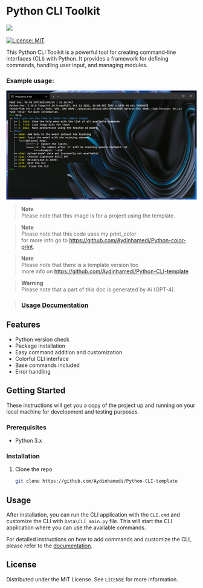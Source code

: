 # Python CLI Toolkit
<img src="https://img.shields.io/badge/Python-FFD43B?style=for-the-badge&logo=python&logoColor=blue"/>

[![License: MIT](https://img.shields.io/badge/License-MIT-yellow.svg)](https://opensource.org/licenses/MIT)

This Python CLI Toolkit is a powerful tool for creating command-line interfaces (CLI) with Python. It provides a framework for defining commands, handling user input, and managing modules. 

### Example usage:

![Example](Screenshot.png)  

> **Note**\
>  Please note that this image is for a project using the template.

>  **Note**\
>  Please note that this code uses my print_color\
>  for more info go to https://github.com/Aydinhamedi/Python-color-print.

>  **Note**\
>  Please note that there is a template version too\
>  more info on https://github.com/Aydinhamedi/Python-CLI-template

>  **Warning**\
>  Please note that a part of this doc is generated by Ai (GPT-4).

> ### [Usage Documentation](doc.md)

## Features

- Python version check
- Package installation
- Easy command addition and customization
- Colorful CLI interface
- Base commands included
- Error handling

## Getting Started

These instructions will get you a copy of the project up and running on your local machine for development and testing purposes.

### Prerequisites

- Python 3.x

### Installation

1. Clone the repo
   ```sh
   git clone https://github.com/Aydinhamedi/Python-CLI-template
   ```

## Usage

After installation, you can run the CLI application with the `CLI.cmd` and customize the CLI with `Data\CLI_main.py` file. This will start the CLI application where you can use the available commands.

For detailed instructions on how to add commands and customize the CLI, please refer to the [documentation](doc.md).

## License

Distributed under the MIT License. See `LICENSE` for more information.